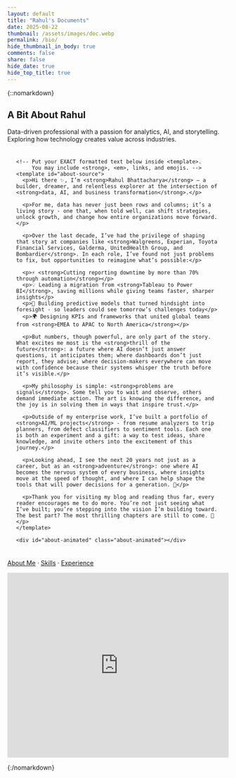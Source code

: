 ```yaml
---
layout: default
title: "Rahul's Documents"
date: 2025-08-22
thumbnail: /assets/images/doc.webp
permalink: /bio/
hide_thumbnail_in_body: true
comments: false
share: false
hide_date: true
hide_top_title: true
---
```


{::nomarkdown}
<!-- ===== HERO ===== -->
<section class="impactful-hero">
  <div class="impactful-hero__inner">
    <h1>A Bit About Rahul</h1>
    <p>Data-driven professional with a passion for analytics, AI, and storytelling. Exploring how technology creates value across industries.</p>
  </div>
</section>

<!-- About | Bold-Preserving Animation -->
<section class="about-rich">
  <div class="about-wrap">
    
    <!-- Put your EXACT formatted text below inside <template>. 
         You may include <strong>, <em>, links, and emojis. -->
    <template id="about-source">
      <p>Hi there ✨, I’m <strong>Rahul Bhattacharya</strong> — a builder, dreamer, and relentless explorer at the intersection of <strong>data, AI, and business transformation</strong>.</p>
      
      <p>For me, data has never just been rows and columns; it’s a living story - one that, when told well, can shift strategies, unlock growth, and change how entire organizations move forward.</p>

      <p>Over the last decade, I’ve had the privilege of shaping that story at companies like <strong>Walgreens, Experian, Toyota Financial Services, Galderma, UnitedHealth Group, and Bombardier</strong>. In each role, I’ve found not just problems to fix, but opportunities to reimagine what’s possible:</p>

      <p>⚡ <strong>Cutting reporting downtime by more than 70% through automation</strong></p>
      <p>💡 Leading a migration from <strong>Tableau to Power BI</strong>, saving millions while giving teams faster, sharper insights</p>
      <p>🔮 Building predictive models that turned hindsight into foresight - so leaders could see tomorrow’s challenges today</p>
      <p>🌍 Designing KPIs and frameworks that united global teams from <strong>EMEA to APAC to North America</strong></p>

      <p>But numbers, though powerful, are only part of the story. What excites me most is the <strong>thrill of the future</strong>: a future where AI doesn’t just answer questions, it anticipates them; where dashboards don’t just report, they advise; where decision-makers everywhere can move with confidence because their systems whisper the truth before it’s visible.</p>

      <p>My philosophy is simple: <strong>problems are signals</strong>. Some tell you to wait and observe, others demand immediate action. The art is knowing the difference, and the joy is in solving them in ways that inspire trust.</p>

      <p>Outside of my enterprise work, I’ve built a portfolio of <strong>AI/ML projects</strong> - from resume analyzers to trip planners, from defect classifiers to sentiment tools. Each one is both an experiment and a gift: a way to test ideas, share knowledge, and invite others into the excitement of this journey.</p>

      <p>Looking ahead, I see the next 20 years not just as a career, but as an <strong>adventure</strong>: one where AI becomes the nervous system of every business, where insights move at the speed of thought, and where I can help shape the tools that will power decisions for a generation. 🚀</p>

      <p>Thank you for visiting my blog and reading thus far, every reader encourages me to do more. You’re not just seeing what I’ve built; you’re stepping into the vision I’m building toward. The best part? The most thrilling chapters are still to come. 🌌</p>
    </template>

    <div id="about-animated" class="about-animated"></div>
  </div>
</section>

<style>
.about-wrap{max-width:880px;margin:0 auto;padding:.5rem 1.25rem;font-family:Inter,system-ui,-apple-system,Segoe UI,Roboto,Arial,sans-serif}
.headline{font-size:clamp(2rem,5vw,3rem);font-weight:800;margin:0 0 1.25rem;background:linear-gradient(90deg,#6aa7ff,#b388ff);-webkit-background-clip:text;-webkit-text-fill-color:transparent}
.about-animated p{font-size:1.08rem;line-height:1.8;margin:0 0 1.05rem 0;opacity:0;transform:translateY(16px)}
.about-animated p.reveal{animation:rise .85s cubic-bezier(.21,.98,.6,.99) forwards}
@keyframes rise{to{opacity:1;transform:translateY(0)}}

@media (max-width: 768px){
  #bio-mobile.m-tabs { padding: 0 !important; }
  #bio-mobile .m-panels,
  #bio-mobile .m-panel { margin: 0 !important; padding: 0 !important; }
  #bio-mobile .m-panel iframe {
    display: block;
    width: 100% !important;
    max-width: 100% !important;
    border: 0;
  }
}

</style>

<script>
document.addEventListener('DOMContentLoaded', () => {
  const tpl = document.getElementById('about-source');
  const target = document.getElementById('about-animated');

  // Clone all template nodes so original HTML (including <strong>, links, emojis) is preserved
  const frag = tpl.content.cloneNode(true);
  const nodes = Array.from(frag.querySelectorAll('p'));

  // Append and animate, preserving innerHTML (keeps bold)
  nodes.forEach((p, i) => {
    const clone = p.cloneNode(true);
    target.appendChild(clone);
    setTimeout(() => clone.classList.add('reveal'), i * 450);
  });
});
</script>

<!-- Desktop: keep your existing bio layout here -->
<div id="bio-desktop">
  <!-- Your current desktop HTML stays here unchanged -->
  <!-- e.g., the blue hero bar, paragraphs, bullets, etc. -->
</div>

<!-- Mobile Tabs (shown only on small screens) -->
<section id="bio-mobile" class="m-tabs" hidden>
  <nav class="m-tablist" role="tablist" aria-label="Profile sections">
    <button class="m-tab is-active" role="tab" aria-selected="true" aria-controls="panel-about" id="tab-about" data-tab="about">About Me</button>
    <button class="m-tab" role="tab" aria-selected="false" aria-controls="panel-skills" id="tab-skills" data-tab="skills">Skills</button>
    <button class="m-tab" role="tab" aria-selected="false" aria-controls="panel-exp" id="tab-exp" data-tab="experience">Experience</button>
  </nav>

  <div class="m-panels">
    <article id="panel-about" class="m-panel" role="tabpanel" aria-labelledby="tab-about"></article>
    <article id="panel-skills" class="m-panel" role="tabpanel" aria-labelledby="tab-skills" hidden></article>
    <article id="panel-exp" class="m-panel" role="tabpanel" aria-labelledby="tab-exp" hidden></article>
  </div>
</section>

<style>
/* --- Layout visibility --- */
#bio-desktop { display:block; }
#bio-mobile { display:none; }
@media (max-width: 768px){
  #bio-desktop { display:none; }
  #bio-mobile { display:block; }
}

/* --- Mobile tabs styling --- */
.m-tabs { padding: 0 1rem 2rem; }
.m-tablist {
  position: sticky; top: 0; z-index: 5;
  display: grid; grid-template-columns: repeat(3, 1fr); gap: .5rem;
  padding: .75rem 0; background: transparent;
}
.m-tab {
  appearance: none; border: 1px solid rgba(0,0,0,.12);
  background: rgba(0,0,0,.03);
  padding: .6rem .8rem; border-radius: 10px;
  font: 600 0.95rem/1.1 Inter, system-ui, -apple-system, Segoe UI, Roboto, Arial, sans-serif;
}
.m-tab.is-active {
  border-color: rgba(0,0,0,.18);
  background: linear-gradient(90deg, #6aa7ff22, #b388ff22);
}

.m-panels { margin-top: .5rem; }
.m-panel { padding: .5rem 0 0; }
.m-panel p { margin: 0 0 1rem 0; line-height: 1.7; }
.m-panel ul { padding-left: 1.25rem; }

/* Light/dark friendly borders */
@media (prefers-color-scheme: dark){
  .m-tab { border-color: rgba(255,255,255,.16); background: rgba(255,255,255,.04); }
  .m-tab.is-active { border-color: rgba(255,255,255,.26); }
}
</style>

<script>
(function(){
  // URLs to load
  const routes = {
    about: "/",                             // your About lives on this page or root
    skills: "/skills-embed/",
    experience: "https://rahulbhattacharya1.github.io/experience/"
  };

  // Content selectors to extract from those pages
  const candidateSelectors = [
    "main .post-content",
    "article.post .post-content",
    "main article",
    "main",
    ".page-content",
    "#main"
  ];

  // Cache loaded HTML fragments
  const cache = new Map();

  // Elements
  const mobile = document.getElementById("bio-mobile");
  const aboutPanel = document.getElementById("panel-about");
  const skillsPanel = document.getElementById("panel-skills");
  const expPanel = document.getElementById("panel-exp");
  const tabs = Array.from(document.querySelectorAll(".m-tab"));
  const panels = {
    about: aboutPanel,
    skills: skillsPanel,
    experience: expPanel
  };

  // Show mobile section on small screens (CSS handles, but unhide attribute for a11y)
  const mq = window.matchMedia("(max-width: 768px)");
  function toggleHidden(){
    mobile.hidden = !mq.matches;
  }
  toggleHidden();
  mq.addEventListener("change", toggleHidden);

  // Load extractor
  async function loadSection(key){
    if (cache.has(key)) return cache.get(key);

    // If "about" is this page, clone visible desktop content (first render only)
    if (key === "about" && location.pathname.includes("/bio")) {
      const clone = document.getElementById("bio-desktop")?.cloneNode(true) || document.body.cloneNode(false);
      // Try to grab the main rich area from your desktop bio
      const mainCopy = clone.querySelector(".post-content, main, article, .content") || clone;
      cache.set("about", mainCopy.innerHTML);
      return mainCopy.innerHTML;
    }

    const res = await fetch(routes[key], { credentials: "same-origin" });
    const html = await res.text();
    const doc = new DOMParser().parseFromString(html, "text/html");

    let found = "";
    for (const sel of candidateSelectors){
      const el = doc.querySelector(sel);
      if (el && el.innerHTML.trim()) { found = el.innerHTML; break; }
    }
    // Fallback to body if no selector matched
    if (!found) found = (doc.body && doc.body.innerHTML) ? doc.body.innerHTML : "<p>Content not found.</p>";

    cache.set(key, found);
    return found;
  }

  // Activate a tab
async function activate(key, push = true) {
  tabs.forEach(btn => {
    const active = btn.dataset.tab === key;
    btn.classList.toggle("is-active", active);
    btn.setAttribute("aria-selected", String(active));
    panels[btn.dataset.tab].hidden = !active;
  });

  const panel = panels[key];

  if (key === "about") {
    // keep existing About Me behavior
    if (!panel.dataset.loaded) {
      const clone = document.getElementById("bio-desktop")?.cloneNode(true);
      const mainCopy = clone?.querySelector(".post-content, main, article, .content") || clone || document.body;
      panel.innerHTML = mainCopy.innerHTML;
      panel.dataset.loaded = "true";
    }
  } else {
    // Skills and Experience: use iframe embed
    if (!panel.dataset.loaded) {
      panel.innerHTML = "";
      const frame = document.createElement("iframe");
      frame.src = routes[key];
      frame.title = key + " section";
      frame.loading = "lazy";
      frame.style.width = "100%";
      frame.style.border = "0";
      frame.style.minHeight = "70vh";

      frame.addEventListener("load", () => {
        try {
          const doc = frame.contentDocument || frame.contentWindow.document;
          const resize = () => {
            frame.style.height = Math.max(600, doc.body.scrollHeight) + "px";
          };
          resize();
          new MutationObserver(resize).observe(doc.body, { childList: true, subtree: true });
          window.addEventListener("resize", resize);
        } catch(e){}
      });

      panel.appendChild(frame);
      panel.dataset.loaded = "true";
    }
  }

  if (push) {
    const url = new URL(location.href);
    url.hash = "tab=" + key;
    history.replaceState(null, "", url);
  }
}
  
  // Tab clicks + keyboard
  tabs.forEach(btn => {
    btn.addEventListener("click", () => activate(btn.dataset.tab));
    btn.addEventListener("keydown", e => {
      if (e.key !== "ArrowRight" && e.key !== "ArrowLeft") return;
      e.preventDefault();
      const i = tabs.indexOf(btn);
      const next = e.key === "ArrowRight" ? (i+1) % tabs.length : (i-1+tabs.length) % tabs.length;
      tabs[next].focus();
      activate(tabs[next].dataset.tab);
    });
  });

  // Initial tab from hash/query
  function getInitialTab(){
    const h = (location.hash || "").replace(/^#/, "");
    const params = new URLSearchParams(h.includes("=") ? h : "");
    const fromHash = params.get("tab");
    const fromQuery = new URLSearchParams(location.search).get("tab");
    return (fromHash || fromQuery || "about").toLowerCase();
  }

  // Boot
  activate(getInitialTab(), false);
})();
</script>

<noscript>
  <!-- Fallback for no-JS: show a simple list of links -->
  <p><a href="/">About Me</a> · <a href="/skills/">Skills</a> · <a href="/experience/">Experience</a></p>
</noscript>


  <div class="emf-frame">
    <iframe
      src="https://www.emailmeform.com/builder/form/51b1w1dDfW07xN1a6"
      title="Contact Form"
      loading="lazy"
      frameborder="0"
      scrolling="no"
      width="100%"
      height="420">
    </iframe>
  </div>

{:/nomarkdown}
